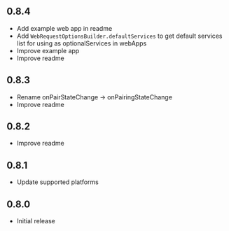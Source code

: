 ## 0.8.4

- Add example web app in readme
- Add `WebRequestOptionsBuilder.defaultServices` to get default services list for using as optionalServices in webApps
- Improve example app
- Improve readme

## 0.8.3

- Rename onPairStateChange -> onPairingStateChange
- Improve readme

## 0.8.2

- Improve readme

## 0.8.1

- Update supported platforms

## 0.8.0

- Initial release
